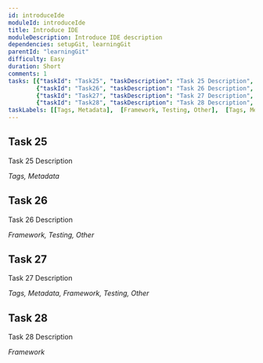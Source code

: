 ```yaml
---
id: introduceIde
moduleId: introduceIde
title: Introduce IDE
moduleDescription: Introduce IDE description
dependencies: setupGit, learningGit 
parentId: "learningGit"
difficulty: Easy
duration: Short
comments: 1
tasks: [{"taskId": "Task25", "taskDescription": "Task 25 Description", "taskLabel": "Task 25 Label" }, 
        {"taskId": "Task26", "taskDescription": "Task 26 Description", "taskLabel": "Task 26 Label" },
        {"taskId": "Task27", "taskDescription": "Task 27 Description", "taskLabel": "Task 27 Label" }, 
        {"taskId": "Task28", "taskDescription": "Task 28 Description", "taskLabel": "Task 28 Label" }]
taskLabels: [[Tags, Metadata],  [Framework, Testing, Other],  [Tags, Metadata, Framework, Testing, Other],  [Framework]]
---
```


## Task 25

Task 25 Description

*Tags, Metadata*

## Task 26

Task 26 Description

*Framework, Testing, Other*

## Task 27

Task 27 Description

*Tags, Metadata, Framework, Testing, Other*

## Task 28

Task 28 Description

*Framework*
